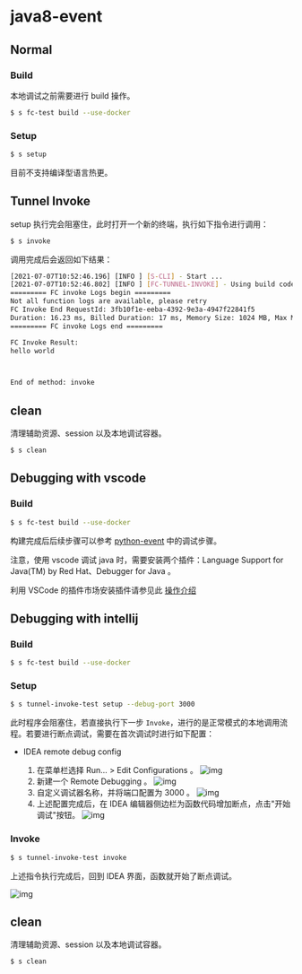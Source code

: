# java8-event

## Normal

### Build

本地调试之前需要进行 build 操作。

```bash
$ s fc-test build --use-docker
```

### Setup

```bash
$ s setup
```
目前不支持编译型语言热更。

## Tunnel Invoke

setup 执行完会阻塞住，此时打开一个新的终端，执行如下指令进行调用：

```bash
$ s invoke
```

调用完成后会返回如下结果：

```bash
[2021-07-07T10:52:46.196] [INFO ] [S-CLI] - Start ...
[2021-07-07T10:52:46.802] [INFO ] [FC-TUNNEL-INVOKE] - Using build codeUri: /Users/zqf/Documents/git_proj/devsapp/component/fc-tunnel-invoke/example/java8-event/.s/build/artifacts/fc-deploy-service/event-function
========= FC invoke Logs begin =========
Not all function logs are available, please retry
FC Invoke End RequestId: 3fb10f1e-eeba-4392-9e3a-4947f22841f5
Duration: 16.23 ms, Billed Duration: 17 ms, Memory Size: 1024 MB, Max Memory Used: 59.78 MB
========= FC invoke Logs end =========

FC Invoke Result:
hello world



End of method: invoke
```

## clean

清理辅助资源、session 以及本地调试容器。

```bash
$ s clean
```

## Debugging with vscode

### Build

```bash
$ s fc-test build --use-docker
```

构建完成后后续步骤可以参考 [python-event](../python-event/README.md) 中的调试步骤。

注意，使用 vscode 调试 java 时，需要安装两个插件：Language Support for Java(TM) by Red Hat、Debugger for Java 。

利用 VSCode 的插件市场安装插件请参见此 [操作介绍](https://code.visualstudio.com/docs/languages/java?spm=a2c4g.11186623.2.16.69092a26ZukfQg)

## Debugging with intellij

### Build

```bash
$ s fc-test build --use-docker
```

### Setup 

```bash
$ s tunnel-invoke-test setup --debug-port 3000
```

此时程序会阻塞住，若直接执行下一步 `Invoke`，进行的是正常模式的本地调用流程。若要进行断点调试，需要在首次调试时进行如下配置：

- IDEA remote debug config

    1. 在菜单栏选择 Run… > Edit Configurations 。
    ![img](https://img.alicdn.com/imgextra/i4/O1CN01CffYNv1UbX74nFI0d_!!6000000002536-2-tps-734-432.png)
    2. 新建一个 Remote Debugging 。
    ![img](https://img.alicdn.com/imgextra/i2/O1CN014nVPkX1voLpEUKiS9_!!6000000006219-2-tps-2216-1514.png)
    3. 自定义调试器名称，并将端口配置为 3000 。
    ![img](https://img.alicdn.com/imgextra/i2/O1CN014xCgf21lnl9h2QGTA_!!6000000004864-2-tps-2142-1620.png)
    4. 上述配置完成后，在 IDEA 编辑器侧边栏为函数代码增加断点，点击"开始调试"按钮。
    ![img](https://img.alicdn.com/imgextra/i1/O1CN01PPR4V61RM0qRiP16r_!!6000000002096-2-tps-3528-2166.png)
       
### Invoke

```bash
$ s tunnel-invoke-test invoke
```

上述指令执行完成后，回到 IDEA 界面，函数就开始了断点调试。

![img](https://img.alicdn.com/imgextra/i2/O1CN01gZdC9B20nxYxFvLTr_!!6000000006895-2-tps-3566-2232.png)

## clean

清理辅助资源、session 以及本地调试容器。

```bash
$ s clean
```
